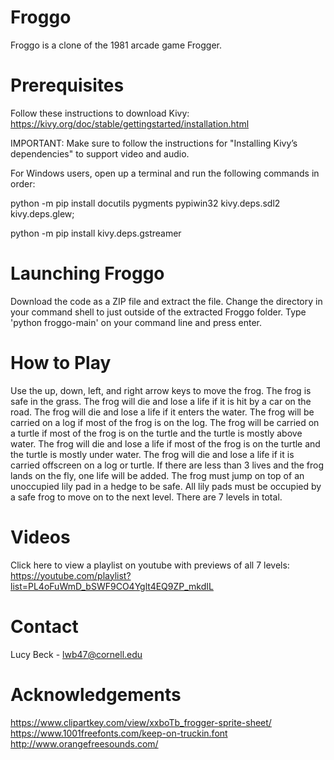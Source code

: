 # Froggo
Froggo is a clone of the 1981 arcade game Frogger. 
# Prerequisites
Follow these instructions to download Kivy: https://kivy.org/doc/stable/gettingstarted/installation.html

IMPORTANT: Make sure to follow the instructions for "Installing Kivy’s dependencies" to support video and audio.

For Windows users, open up a terminal and run the following commands in order:

python -m pip install docutils pygments pypiwin32 kivy.deps.sdl2 kivy.deps.glew; 

python -m pip install kivy.deps.gstreamer
# Launching Froggo
Download the code as a ZIP file and extract the file. 
Change the directory in your command shell to just outside of the extracted Froggo folder.
Type 'python froggo-main' on your command line and press enter. 
# How to Play
Use the up, down, left, and right arrow keys to move the frog.
The frog is safe in the grass.
The frog will die and lose a life if it is hit by a car on the road.
The frog will die and lose a life if it enters the water.
The frog will be carried on a log if most of the frog is on the log.
The frog will be carried on a turtle if most of the frog is on the turtle and the turtle is mostly above water.
The frog will die and lose a life if most of the frog is on the turtle and the turtle is mostly under water.
The frog will die and lose a life if it is carried offscreen on a log or turtle.
If there are less than 3 lives and the frog lands on the fly, one life will be added.
The frog must jump on top of an unoccupied lily pad in a hedge to be safe. 
All lily pads must be occupied by a safe frog to move on to the next level.
There are 7 levels in total.
# Videos
Click here to view a playlist on youtube with previews of all 7 levels: https://youtube.com/playlist?list=PL4oFuWmD_bSWF9CO4Yglt4EQ9ZP_mkdIL
# Contact 
Lucy Beck - lwb47@cornell.edu
# Acknowledgements
https://www.clipartkey.com/view/xxboTb_frogger-sprite-sheet/
https://www.1001freefonts.com/keep-on-truckin.font
http://www.orangefreesounds.com/






